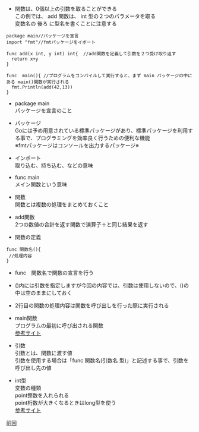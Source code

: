 - 関数は、0個以上の引数を取ることができる<br>
この例では、 add 関数は、 int 型の２つのパラメータを取る<br>
変数名の 後ろ に型名を書くことに注意する<br>

```
package main//パッケージを宣言
import "fmt"//fmtパッケージをイポート

func add(x int, y int) int{  //add関数を定義して引数を２つ受け取り返す
  return x+y
}

func  main(){ //プログラムをコンパイルして実行すると、まず main パッケージの中にある main()関数が実行される
  fmt.Println(add(42,13))
}

```

- package main<br>
 パッケージを宣言のこと<br>
 
- パッケージ<br>
 Goには予め用意されている標準パッケージがあり、標準パッケージを利用する事で、プログラミングを効率良く行うための便利な機能<br>
 ※fmtパッケージはコンソールを出力するパッケージ※<br>
  
- インポート　<br>
取り込む、持ち込む、などの意味<br>
 
- func main<br>
 メイン関数という意味<br>
    
- 関数<br>
関数とは複数の処理をまとめておくこと<br>

- add関数<br>
2つの数値の合計を返す関数で演算子＋と同じ結果を返す<br>


- 関数の定義
```
func 関数名(){
 //処理内容
}
```

- func　関数名で関数の宣言を行う<br>
- ()内には引数を指定しますが今回の内容では、引数は使用しないので、()の中は空のままにしておく<br>
- 2行目の関数の処理内容は関数を呼び出しを行った際に実行される<br>

- main関数<br>
プログラムの最初に呼び出される関数<br>
<a href="https://zenn.dev/kubo_programmer/articles/990891ff3a43c5">参考サイト</a>

- 引数<br>
引数とは、関数に渡す値<br>
引数を使用する場合は「func 関数名(引数名 型)」と記述する事で、引数を呼び出し先の値<br>

- int型<br>
変数の種類<br>
point整数を入れられる<br>
point桁数が大きくなるときはlong型を使う<br>
<a href="https://wa3.i-3-i.info/word14966.html">参考サイト</a>

<a href="https://github.com/morimotoyuuki111/Go2/blob/main/Exported%20names.md">前回</a>

